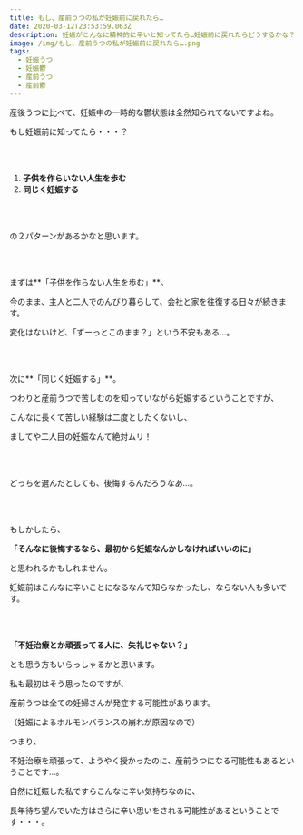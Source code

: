 ```yaml
---
title: もし、産前うつの私が妊娠前に戻れたら…
date: 2020-03-12T23:53:59.063Z
description: 妊娠がこんなに精神的に辛いと知ってたら…妊娠前に戻れたらどうするかな？
image: /img/もし、産前うつの私が妊娠前に戻れたら….png
tags:
  - 妊娠うつ
  - 妊娠鬱
  - 産前うつ
  - 産前鬱
---
```

産後うつに比べて、妊娠中の一時的な鬱状態は全然知られてないですよね。 

もし妊娠前に知ってたら・・・？

<br><br>

1. **子供を作らいない人生を歩む**
2. **同じく妊娠する**

<br><br>

の２パターンがあるかなと思います。 

<br><br>

まずは**「子供を作らない人生を歩む」**。

今のまま、主人と二人でのんびり暮らして、会社と家を往復する日々が続きます。

変化はないけど、「ずーっとこのまま？」という不安もある…。

<br><br>

次に**「同じく妊娠する」**。

つわりと産前うつで苦しむのを知っていながら妊娠するということですが、

こんなに長くて苦しい経験は二度としたくないし、

ましてや二人目の妊娠なんて絶対ムリ！

<br><br>

どっちを選んだとしても、後悔するんだろうなあ…。

<br><br>

もしかしたら、

**「そんなに後悔するなら、最初から妊娠なんかしなければいいのに」**

と思われるかもしれません。

妊娠前はこんなに辛いことになるなんて知らなかったし、ならない人も多いです。

<br><br>

**「不妊治療とか頑張ってる人に、失礼じゃない？」**

とも思う方もいらっしゃるかと思います。

私も最初はそう思ったのですが、

産前うつは全ての妊婦さんが発症する可能性があります。

（妊娠によるホルモンバランスの崩れが原因なので）

つまり、

不妊治療を頑張って、ようやく授かったのに、産前うつになる可能性もあるということです…。

自然に妊娠した私ですらこんなに辛い気持ちなのに、

長年待ち望んでいた方はさらに辛い思いをされる可能性があるということです・・・。
